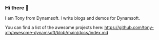### Hi there 👋

I am Tony from Dynamsoft. I write blogs and demos for Dynamsoft.

You can find a list of the awesome projects here: https://github.com/tony-xlh/awesome-dynamsoft/blob/main/docs/index.md

